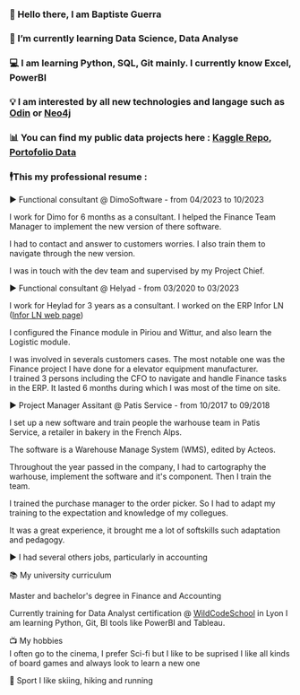 ### 👋 Hello there, I am Baptiste Guerra
### 🌱 I’m currently learning Data Science, Data Analyse
### 💻 I am learning Python, SQL, Git mainly. I currently know Excel, PowerBI
### 💡 I am interested by all new technologies and langage such as [Odin](https://odin-lang.org/) or [Neo4j](https://neo4j.com/fr/)
### 📊 You can find my public data projects here :  [Kaggle Repo](https://github.com/Pimpmydata/Kaggle_Repo), [Portofolio Data](https://github.com/Pimpmydata/Portofolio-Data)


### 🕴️This my professional resume :


▶ Functional consultant @ DimoSoftware - from 04/2023 to 10/2023

I work for Dimo for 6 months as a consultant. 
I helped the Finance Team Manager to implement the new version of there software.

I had to contact and answer to customers worries. 
I also train them to navigate through the new version.

I was in touch with the dev team and supervised by my Project Chief.

▶ Functional consultant @ Helyad - from 03/2020 to 03/2023

I work for Heylad for 3 years as a consultant. 
I worked on the ERP Infor LN ([Infor LN web page](https://www.infor.com/fr-fr/solutions/erp/ln))

I configured the Finance module in Piriou and Wittur, and also learn the Logistic module. 

I was involved in severals customers cases. 
The most notable one was the Finance project I have done for a elevator equipment manufacturer.  
I trained 3 persons including the CFO to navigate and handle Finance tasks in the ERP. 
It lasted 6 months during which I was most of the time on site.

▶ Project Manager Assitant @ Patis Service - from 10/2017 to 09/2018

I set up a new software and train people the warhouse team in Patis Service, a retailer in bakery in the French Alps.

The software is a Warehouse Manage System (WMS), edited by Acteos. 

Throughout the year passed in the company, I had to cartography the warhouse, implement the software and it's component. Then I train the team. 

I trained the purchase manager to the order picker. So I had to adapt my training to the expectation and knowledge of my collegues. 

It was a great experience, it brought me a lot of softskills such adaptation and pedagogy.

▶ I had several others jobs, particularly in accounting

📚 My university curriculum

Master and bachelor's degree in Finance and Accounting 

Currently training for Data Analyst certification @ [WildCodeSchool](https://www.wildcodeschool.com/fr-fr/formations-data/formation-data-analyst) in Lyon
  I am learning Python, Git, BI tools like PowerBI and Tableau.

📺 My hobbies  
  I often go to the cinema, I prefer Sci-fi but I like to be suprised
  I like all kinds of board games and always look to learn a new one

🏀 Sport 
  I like skiing, hiking and running
